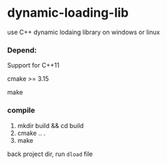 # dynamic-loading-lib

use C++ dynamic lodaing library on windows or linux

### Depend:

Support for C++11

cmake >= 3.15

make

### compile

1. mkdir build && cd build
2. cmake .. .
3. make

back project dir, run `dload` file
